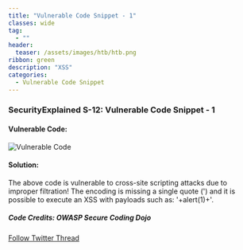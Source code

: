 ```yaml
---
title: "Vulnerable Code Snippet - 1"
classes: wide
tag: 
  - ""
header:
  teaser: /assets/images/htb/htb.png
ribbon: green
description: "XSS"
categories:
  - Vulnerable Code Snippet
---
```



### SecurityExplained S-12: Vulnerable Code Snippet - 1

#### Vulnerable Code:

![Vulnerable Code](https://raw.githubusercontent.com/harsh-bothra/SecurityExplained/main/media/code-1.jpg)

#### Solution:

The above code is vulnerable to cross-site scripting attacks due to improper filtration! The encoding is missing a single quote (') and it is possible to execute an XSS with payloads such as: '+alert(1)+'.

##### Code Credits: OWASP Secure Coding Dojo

[Follow Twitter Thread](https://twitter.com/harshbothra_/status/1481257258734727171?s=20&t=DGEwqEwXwFbWH0VXkOKVsQ)
